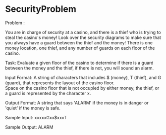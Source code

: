# SecurityProblem

Problem :

You are in charge of security at a casino, and there is a thief who is trying to steal the casino's money!  Look over the security diagrams to make sure that you always have a guard between the thief and the money!
There is one money location, one thief, and any number of guards on each floor of the casino.

Task: 
Evaluate a given floor of the casino to determine if there is a guard between the money and the thief, if there is not, you will sound an alarm.

Input Format:
A string of characters that includes $ (money), T (thief), and G (guard), that represents the layout of the casino floor.  
Space on the casino floor that is not occupied by either money, the thief, or a guard is represented by the character x.

Output Format: 
A string that says 'ALARM' if the money is in danger or 'quiet' if the money is safe.

Sample Input: 
xxxxxGxx$xxxT

Sample Output:
 ALARM
